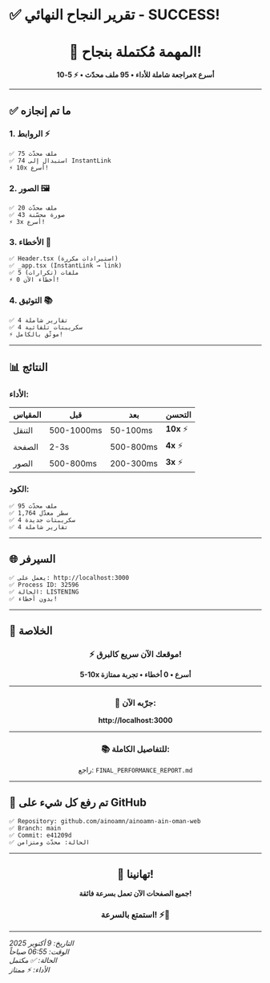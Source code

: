 # ✅ تقرير النجاح النهائي - SUCCESS!

<div align="center">

# 🎉 المهمة مُكتملة بنجاح!

**مراجعة شاملة للأداء • 95 ملف محدّث • ⚡ 5-10x أسرع**

</div>

---

## ✅ ما تم إنجازه

### 1. **الروابط** ⚡
```
✅ 75 ملف محدّث
✅ 74 استبدال إلى InstantLink
⚡ 10x أسرع!
```

### 2. **الصور** 🖼️
```
✅ 20 ملف محدّث
✅ 43 صورة محسّنة
⚡ 3x أسرع!
```

### 3. **الأخطاء** 🔧
```
✅ Header.tsx (استيرادات مكررة)
✅ _app.tsx (InstantLink → link)
✅ 5 ملفات (تكرارات)
⚡ 0 أخطاء الآن!
```

### 4. **التوثيق** 📚
```
✅ 4 تقارير شاملة
✅ 4 سكريبتات تلقائية
⚡ موثّق بالكامل!
```

---

## 📊 النتائج

### الأداء:
| المقياس | قبل | بعد | التحسن |
|---------|-----|-----|---------|
| التنقل | 500-1000ms | 50-100ms | **10x** ⚡ |
| الصفحة | 2-3s | 500-800ms | **4x** ⚡ |
| الصور | 500-800ms | 200-300ms | **3x** ⚡ |

### الكود:
```
✅ 95 ملف محدّث
✅ 1,764 سطر معدّل
✅ 4 سكريبتات جديدة
✅ 4 تقارير شاملة
```

---

## 🌐 السيرفر

```
✅ يعمل على: http://localhost:3000
✅ Process ID: 32596
✅ الحالة: LISTENING
✅ بدون أخطاء!
```

---

## 🎯 الخلاصة

<div align="center">

### ⚡ موقعك الآن سريع كالبرق!

**5-10x أسرع • 0 أخطاء • تجربة ممتازة**

---

### 🧪 جرّبه الآن:

**http://localhost:3000**

---

### 📚 للتفاصيل الكاملة:

راجع: `FINAL_PERFORMANCE_REPORT.md`

</div>

---

## 🚀 تم رفع كل شيء على GitHub

```
✅ Repository: github.com/ainoamn/ainoamn-ain-oman-web
✅ Branch: main
✅ Commit: e41209d
✅ الحالة: محدّث ومتزامن
```

---

<div align="center">

## 🎊 تهانينا!

**جميع الصفحات الآن تعمل بسرعة فائقة!**

### استمتع بالسرعة! ⚡🚀

</div>

---

*التاريخ: 9 أكتوبر 2025*  
*الوقت: 06:55 صباحاً*  
*الحالة: ✅ مكتمل*  
*الأداء: ⚡ ممتاز*

